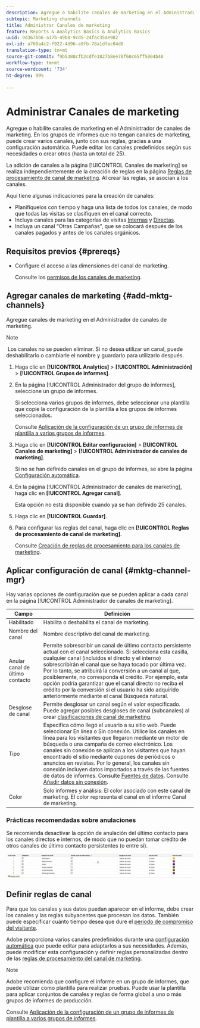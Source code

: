 ```yaml
---
description: Agregue o habilite canales de marketing en el Administrador de canales de marketing. En los grupos de informes que no tengan canales de marketing, puede crear varios canales, junto con sus reglas, gracias a una configuración automática. Puede editar los canales predefinidos según sus necesidades o crear otros (hasta un total de 25).
subtopic: Marketing channels
title: Administrar Canales de marketing
feature: Reports & Analytics Basics & Analytics Basics
uuid: 9d367bb6-a17b-49b8-9cd5-24fac35ae982
exl-id: a768a4c2-f922-4d96-a9fb-78a1dfac04d8
translation-type: tm+mt
source-git-commit: f9b5380cfb2cdfe1827b8ee70f60c65ff5004b48
workflow-type: tm+mt
source-wordcount: '734'
ht-degree: 99%

---
```


# Administrar Canales de marketing

Agregue o habilite canales de marketing en el Administrador de canales de marketing. En los grupos de informes que no tengan canales de marketing, puede crear varios canales, junto con sus reglas, gracias a una configuración automática. Puede editar los canales predefinidos según sus necesidades o crear otros (hasta un total de 25).

La adición de canales a la página [!UICONTROL Canales de marketing] se realiza independientemente de la creación de reglas en la página [Reglas de procesamiento de canal de marketing](/help/components/c-marketing-channels/c-rules.md). Al crear las reglas, se asocian a los canales.

Aquí tiene algunas indicaciones para la creación de canales:

* Planifíquelos con tiempo y haga una lista de todos los canales, de modo que todas las visitas se clasifiquen en el canal correcto.
* Incluya canales para las categorías de visitas [Internas](/help/components/c-marketing-channels/c-rules.md) y [Directas](/help/components/c-marketing-channels/c-rules.md).
* Incluya un canal “Otras Campañas”, que se colocará después de los canales pagados y antes de los canales orgánicos.


## Requisitos previos {#prereqs}

* Configure el acceso a las dimensiones del canal de marketing.

   Consulte los [permisos de los canales de marketing](/help/components/c-marketing-channels/c-channel-report-access.md).

## Agregar canales de marketing {#add-mktg-channels}

Agregue canales de marketing en el Administrador de canales de marketing.

>[!NOTE]
>
> Los canales no se pueden eliminar. Si no desea utilizar un canal, puede deshabilitarlo o cambiarle el nombre y guardarlo para utilizarlo después.

1. Haga clic en **[!UICONTROL Analytics]** > **[!UICONTROL Administración]** > **[!UICONTROL Grupos de informes]**.
1. En la página [!UICONTROL Administrador del grupo de informes], seleccione un grupo de informes.

   Si selecciona varios grupos de informes, debe seleccionar una plantilla que copie la configuración de la plantilla a los grupos de informes seleccionados.

   Consulte [Aplicación de la configuración de un grupo de informes de plantilla a varios grupos de informes](/help/components/c-marketing-channels/c-getting-started-mchannel.md).

1. Haga clic en **[!UICONTROL Editar configuración]** > **[!UICONTROL Canales de marketing]** > **[!UICONTROL Administrador de canales de marketing]**.

   Si no se han definido canales en el grupo de informes, se abre la página [Configuración automática](/help/components/c-marketing-channels/c-getting-started-mchannel.md).

1. En la página [!UICONTROL Administrador de canales de marketing], haga clic en **[!UICONTROL Agregar canal]**.

   Esta opción no está disponible cuando ya se han definido 25 canales.

1. Haga clic en **[!UICONTROL Guardar]**.
1. Para configurar las reglas del canal, haga clic en **[!UICONTROL Reglas de procesamiento de canal de marketing]**.

   Consulte [Creación de reglas de procesamiento para los canales de marketing](/help/components/c-marketing-channels/c-rules.md).

## Aplicar configuración de canal {#mktg-channel-mgr}

Hay varias opciones de configuración que se pueden aplicar a cada canal en la página [!UICONTROL Administrador de canales de marketing].

| Campo | Definición |
|--- |--- |
| Habilitado | Habilita o deshabilita el canal de marketing. |
| Nombre del canal | Nombre descriptivo del canal de marketing. |
| Anular canal de último contacto | Permite sobrescribir un canal de último contacto persistente actual con el canal seleccionado. Si selecciona esta casilla, cualquier canal (incluidos el directo y el interno) sobrescribirán el canal que se haya tocado por última vez. Por lo tanto, se atribuirá la conversión a un canal al que, posiblemente, no corresponda el crédito. Por ejemplo, esta opción podría garantizar que el canal directo no reciba el crédito por la conversión si el usuario ha sido adquirido anteriormente mediante el canal Búsqueda natural. |
| Desglose de canal | Permite desglosar un canal según el valor especificado. Puede agregar posibles desgloses de canal (subcanales) al crear [clasificaciones de canal de marketing](/help/components/c-marketing-channels/classifictions-mchannel.md). |
| Tipo | Especifica cómo llegó el usuario a su sitio web. Puede seleccionar En línea o Sin conexión. Utilice los canales en línea para los visitantes que llegaron mediante un motor de búsqueda o una campaña de correo electrónico. Los canales sin conexión se aplican a los visitantes que hayan encontrado el sitio mediante cupones de periódicos o anuncios en revistas. Por lo general, los canales sin conexión incluyen datos importados a través de las fuentes de datos de informes. Consulte [Fuentes de datos](https://docs.adobe.com/content/help/es-ES/analytics/import/data-sources/datasrc-home.html). Consulte [Añadir datos sin conexión](/help/components/c-marketing-channels/c-getting-started-mchannel.md). |
| Color | Solo informes y análisis: El color asociado con este canal de marketing. El color representa el canal en el informe Canal de marketing. |

### Prácticas recomendadas sobre anulaciones

Se recomienda desactivar la opción de anulación del último contacto para los canales directos e internos, de modo que no puedan tomar crédito de otros canales de último contacto persistentes (o entre sí).

![](assets/int-channel2.png)

## Definir reglas de canal

Para que los canales y sus datos puedan aparecer en el informe, debe crear los canales y las reglas subyacentes que procesan los datos. También puede especificar cuánto tiempo desea que dure el [periodo de compromiso del visitante](/help/components/c-marketing-channels/visitor-engagement.md).

Adobe proporciona varios canales predefinidos durante una [configuración automática](/help/components/c-marketing-channels/c-getting-started-mchannel.md) que puede editar para adaptarlos a sus necesidades. Además, puede modificar esta configuración y definir reglas personalizadas dentro de las [reglas de procesamiento del canal de marketing](/help/components/c-marketing-channels/c-rules.md).

>[!NOTE]
>
>Adobe recomienda que configure el informe en un grupo de informes, que puede utilizar como plantilla para realizar pruebas. Puede usar la plantilla para aplicar conjuntos de canales y reglas de forma global a uno o más grupos de informes de producción.
>
>Consulte [Aplicación de la configuración de un grupo de informes de plantilla a varios grupos de informes](/help/components/c-marketing-channels/c-getting-started-mchannel.md).
